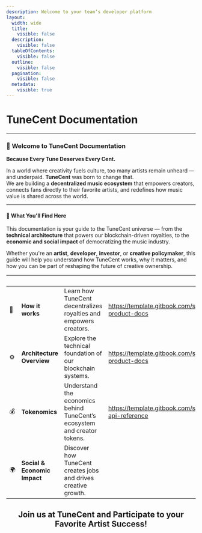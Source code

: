 ```yaml
---
description: Welcome to your team’s developer platform
layout:
  width: wide
  title:
    visible: false
  description:
    visible: false
  tableOfContents:
    visible: false
  outline:
    visible: false
  pagination:
    visible: false
  metadata:
    visible: true
---
```


# TuneCent Documentation

***

### 🎵 **Welcome to TuneCent Documentation**

**Because Every Tune Deserves Every Cent.**

In a world where creativity fuels culture, too many artists remain unheard — and underpaid. **TuneCent** was born to change that.\
We are building a **decentralized music ecosystem** that empowers creators, connects fans directly to their favorite artists, and redefines how music value is shared across the world.

***

#### 🚀 **What You'll Find Here**

This documentation is your guide to the TuneCent universe — from the **technical architecture** that powers our blockchain-driven royalties, to the **economic and social impact** of democratizing the music industry.

Whether you're an **artist**, **developer**, **investor**, or **creative policymaker**, this guide will help you understand how TuneCent works, why it matters, and how you can be part of reshaping the future of creative ownership.

<table data-view="cards"><thead><tr><th></th><th></th><th></th><th data-hidden data-card-target data-type="content-ref"></th><th data-hidden data-card-cover data-type="image">Cover image</th></tr></thead><tbody><tr><td>🎵</td><td><strong>How it works</strong></td><td>Learn how TuneCent decentralizes royalties and empowers creators.</td><td><a href="https://template.gitbook.com/space-product-docs">https://template.gitbook.com/space-product-docs</a></td><td><a href=".gitbook/assets/no-code.jpg">no-code.jpg</a></td></tr><tr><td>⚙️</td><td><strong>Architecture Overview</strong></td><td>Explore the technical foundation of our blockchain systems.</td><td><a href="https://template.gitbook.com/space-product-docs">https://template.gitbook.com/space-product-docs</a></td><td><a href=".gitbook/assets/hosted.jpg">hosted.jpg</a></td></tr><tr><td>💰</td><td><strong>Tokenomics</strong></td><td>Understand the economics behind TuneCent’s ecosystem and creator tokens.</td><td><a href="https://template.gitbook.com/space-api-reference">https://template.gitbook.com/space-api-reference</a></td><td><a href=".gitbook/assets/api-reference.jpg">api-reference.jpg</a></td></tr><tr><td>🌍</td><td><strong>Social &#x26; Economic Impact</strong></td><td>Discover how TuneCent creates jobs and drives creative growth.</td><td></td><td><a href=".gitbook/assets/no-code.jpg">no-code.jpg</a></td></tr></tbody></table>

<h2 align="center">Join us at TuneCent and Participate to your Favorite Artist Success!</h2>
